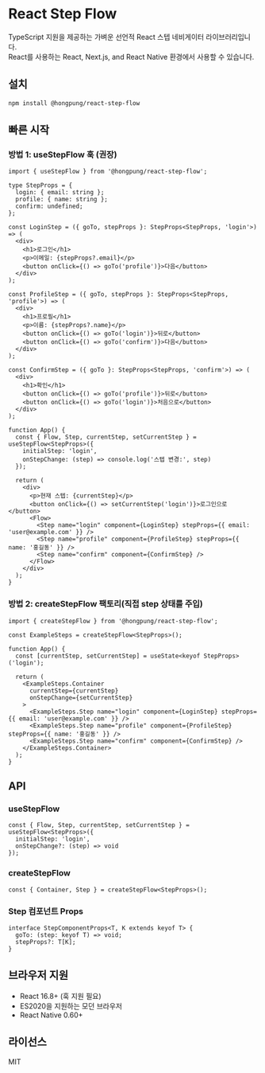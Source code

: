 # React Step Flow

TypeScript 지원을 제공하는 가벼운 선언적 React 스텝 네비게이터 라이브러리입니다.<br>
React를 사용하는 React, Next.js, and React Native 환경에서 사용할 수 있습니다.
## 설치

```bash
npm install @hongpung/react-step-flow
```

## 빠른 시작

### 방법 1: useStepFlow 훅 (권장)

```tsx
import { useStepFlow } from '@hongpung/react-step-flow';

type StepProps = {
  login: { email: string };
  profile: { name: string };
  confirm: undefined;
};

const LoginStep = ({ goTo, stepProps }: StepProps<StepProps, 'login'>) => (
  <div>
    <h1>로그인</h1>
    <p>이메일: {stepProps?.email}</p>
    <button onClick={() => goTo('profile')}>다음</button>
  </div>
);

const ProfileStep = ({ goTo, stepProps }: StepProps<StepProps, 'profile'>) => (
  <div>
    <h1>프로필</h1>
    <p>이름: {stepProps?.name}</p>
    <button onClick={() => goTo('login')}>뒤로</button>
    <button onClick={() => goTo('confirm')}>다음</button>
  </div>
);

const ConfirmStep = ({ goTo }: StepProps<StepProps, 'confirm'>) => (
  <div>
    <h1>확인</h1>
    <button onClick={() => goTo('profile')}>뒤로</button>
    <button onClick={() => goTo('login')}>처음으로</button>
  </div>
);

function App() {
  const { Flow, Step, currentStep, setCurrentStep } = useStepFlow<StepProps>({
    initialStep: 'login',
    onStepChange: (step) => console.log('스텝 변경:', step)
  });

  return (
    <div>
      <p>현재 스텝: {currentStep}</p>
      <button onClick={() => setCurrentStep('login')}>로그인으로</button>
      <Flow>
        <Step name="login" component={LoginStep} stepProps={{ email: 'user@example.com' }} />
        <Step name="profile" component={ProfileStep} stepProps={{ name: '홍길동' }} />
        <Step name="confirm" component={ConfirmStep} />
      </Flow>
    </div>
  );
}
```

### 방법 2: createStepFlow 팩토리(직접 step 상태를 주입)

```tsx
import { createStepFlow } from '@hongpung/react-step-flow';

const ExampleSteps = createStepFlow<StepProps>();

function App() {
  const [currentStep, setCurrentStep] = useState<keyof StepProps>('login');

  return (
    <ExampleSteps.Container 
      currentStep={currentStep}
      onStepChange={setCurrentStep}
    >
      <ExampleSteps.Step name="login" component={LoginStep} stepProps={{ email: 'user@example.com' }} />
      <ExampleSteps.Step name="profile" component={ProfileStep} stepProps={{ name: '홍길동' }} />
      <ExampleSteps.Step name="confirm" component={ConfirmStep} />
    </ExampleSteps.Container>
  );
}
```

## API

### useStepFlow
```tsx
const { Flow, Step, currentStep, setCurrentStep } = useStepFlow<StepProps>({
  initialStep: 'login',
  onStepChange?: (step) => void
});
```

### createStepFlow
```tsx
const { Container, Step } = createStepFlow<StepProps>();
```

### Step 컴포넌트 Props
```tsx
interface StepComponentProps<T, K extends keyof T> {
  goTo: (step: keyof T) => void;
  stepProps?: T[K];
}
```

## 브라우저 지원

- React 16.8+ (훅 지원 필요)
- ES2020을 지원하는 모던 브라우저
- React Native 0.60+

## 라이선스

MIT 
